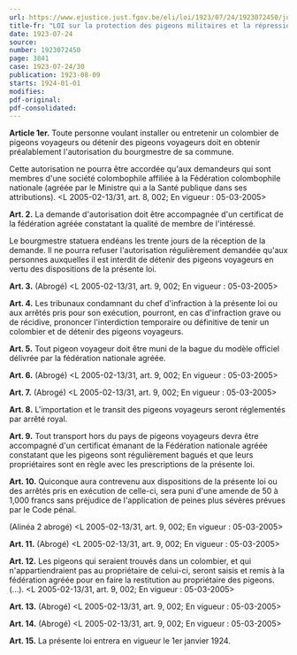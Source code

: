 ```yaml
---
url: https://www.ejustice.just.fgov.be/eli/loi/1923/07/24/1923072450/justel
title-fr: "LOI sur la protection des pigeons militaires et la répression de l'emploi des pigeons pour l'espionnage. (NOTE : Consultation des versions antérieures à partir du 01-01-1990 et mise à jour au 23-02-2005)."
date: 1923-07-24
source:
number: 1923072450
page: 3841
case: 1923-07-24/30
publication: 1923-08-09
starts: 1924-01-01
modifies:
pdf-original:
pdf-consolidated:
---
```


**Article 1er.** Toute personne voulant installer ou entretenir un colombier de pigeons voyageurs ou détenir des pigeons voyageurs doit en obtenir préalablement l'autorisation du bourgmestre de sa commune.

Cette autorisation ne pourra être accordée qu'aux demandeurs qui sont membres d'une société colombophile affiliée à la Fédération colombophile nationale (agréée par le Ministre qui a la Santé publique dans ses attributions). <L 2005-02-13/31, art. 8, 002;  En vigueur :  05-03-2005>

**Art. 2.** La demande d'autorisation doit être accompagnée d'un certificat de la fédération agréée constatant la qualité de membre de l'intéressé.

Le bourgmestre statuera endéans les trente jours de la réception de la demande. Il ne pourra refuser l'autorisation régulièrement demandée qu'aux personnes auxquelles il est interdit de détenir des pigeons voyageurs en vertu des dispositions de la présente loi.

**Art. 3.** (Abrogé) <L 2005-02-13/31, art. 9, 002;  En vigueur :  05-03-2005>

**Art. 4.** Les tribunaux condamnant du chef d'infraction à la présente loi ou aux arrêtés pris pour son exécution, pourront, en cas d'infraction grave ou de récidive, prononcer l'interdiction temporaire ou définitive de tenir un colombier et de détenir des pigeons voyageurs.

**Art. 5.** Tout pigeon voyageur doit être muni de la bague du modèle officiel délivrée par la fédération nationale agréée.

**Art. 6.** (Abrogé) <L 2005-02-13/31, art. 9, 002;  En vigueur :  05-03-2005>

**Art. 7.** (Abrogé) <L 2005-02-13/31, art. 9, 002;  En vigueur :  05-03-2005>

**Art. 8.** L'importation et le transit des pigeons voyageurs seront réglementés par arrêté royal.

**Art. 9.** Tout transport hors du pays de pigeons voyageurs devra être accompagné d'un certificat émanant de la Fédération nationale agréée constatant que les pigeons sont régulièrement bagués et que leurs propriétaires sont en règle avec les prescriptions de la présente loi.

**Art. 10.** Quiconque aura contrevenu aux dispositions de la présente loi ou des arrêtés pris en exécution de celle-ci, sera puni d'une amende de 50 à 1,000 francs sans préjudice de l'application de peines plus sévères prévues par le Code pénal.

(Alinéa 2 abrogé) <L 2005-02-13/31, art. 9, 002;  En vigueur :  05-03-2005>

**Art. 11.** (Abrogé) <L 2005-02-13/31, art. 9, 002;  En vigueur :  05-03-2005>

**Art. 12.** Les pigeons qui seraient trouvés dans un colombier, et qui n'appartiendraient pas au propriétaire de celui-ci, seront saisis et remis à la fédération agréée pour en faire la restitution au propriétaire des pigeons. (...). <L 2005-02-13/31, art. 9, 002;  En vigueur :  05-03-2005>

**Art. 13.** (Abrogé) <L 2005-02-13/31, art. 9, 002;  En vigueur :  05-03-2005>

**Art. 14.** (Abrogé) <L 2005-02-13/31, art. 9, 002;  En vigueur :  05-03-2005>

**Art. 15.** La présente loi entrera en vigueur le 1er janvier 1924.
